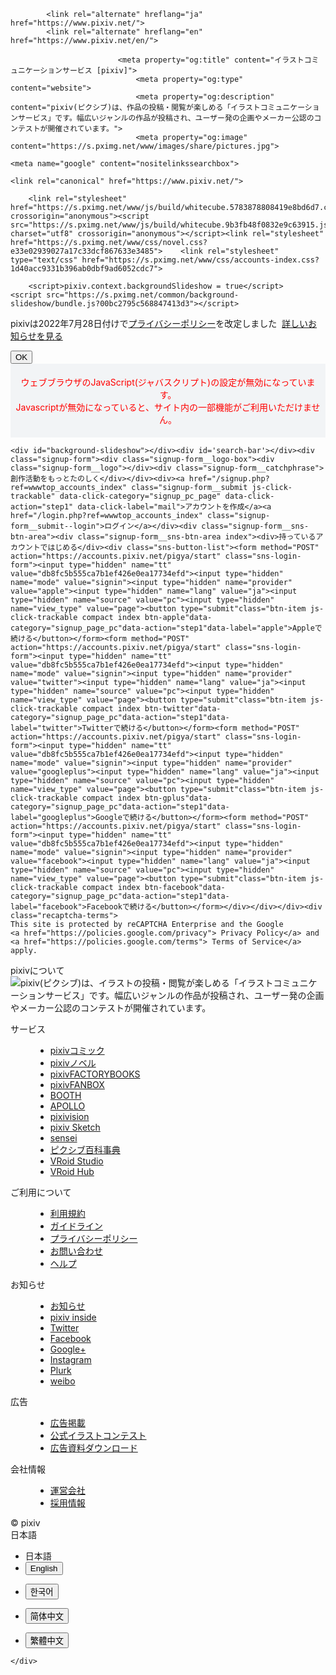 <!DOCTYPE html>
<html lang="ja" class=" page-cool-index" xmlns:wb="http://open.weibo.com/wb">
<head>

<meta charset="utf-8">
    <meta name="viewport" content="width=1160">


<meta name="format-detection" content="telephone=no">
<meta property="og:site_name" content="pixiv">
<meta property="fb:app_id" content="140810032656374">
<meta property="wb:webmaster" content="4fd391fccdb49500" />
                        <meta property="twitter:card" content="summary_large_image">
                                <meta property="twitter:site" content="@pixiv">
                                <meta property="twitter:title" content="イラストコミュニケーションサービス [pixiv]">
                                <meta property="twitter:description" content="pixiv(ピクシブ)は、作品の投稿・閲覧が楽しめる「イラストコミュニケーションサービス」です。幅広いジャンルの作品が投稿され、ユーザー発の企画やメーカー公認のコンテストが開催されています。">
                                <meta property="twitter:image" content="https://s.pximg.net/www/images/share/pictures.jpg">
                    
            <link rel="alternate" hreflang="ja" href="https://www.pixiv.net/">
            <link rel="alternate" hreflang="en" href="https://www.pixiv.net/en/">
    
                            <meta property="og:title" content="イラストコミュニケーションサービス [pixiv]">
                                <meta property="og:type" content="website">
                                <meta property="og:description" content="pixiv(ピクシブ)は、作品の投稿・閲覧が楽しめる「イラストコミュニケーションサービス」です。幅広いジャンルの作品が投稿され、ユーザー発の企画やメーカー公認のコンテストが開催されています。">
                                <meta property="og:image" content="https://s.pximg.net/www/images/share/pictures.jpg">
                    
<meta name="application-name" content="pixiv">
<meta name="msapplication-tooltip" content="イラストコミュニケーションサービス">
<meta name="msapplication-starturl" content="https://www.pixiv.net/"><meta name="msapplication-navbutton-color" content="#0096db">
<meta name="msapplication-task" content="name=作品投稿;action-uri=https://www.pixiv.net/upload.php;icon-uri=https://s.pximg.net/www/images/ico/upload.ico">
<meta name="msapplication-task" content="name=作品管理;action-uri=https://www.pixiv.net/member_illust.php;icon-uri=https://s.pximg.net/www/images/ico/settings.ico">
<meta name="msapplication-task" content="name=ブックマーク;action-uri=https://www.pixiv.net/bookmark.php;icon-uri=https://s.pximg.net/www/images/ico/bookmarks.ico">
<meta name="msapplication-task" content="name=受信箱;action-uri=https://www.pixiv.net/msgbox.php;icon-uri=https://s.pximg.net/www/images/ico/messages.ico">
<meta name="msapplication-task" content="name=フィード;action-uri=https://www.pixiv.net/stacc/;icon-uri=https://s.pximg.net/www/images/ico/stacc.ico">

    <meta name="google" content="nositelinkssearchbox">

<title>イラスト コミュニケーションサービス[pixiv(ピクシブ)]</title>
<meta name="description" content="pixiv(ピクシブ)は、作品の投稿・閲覧が楽しめる「イラストコミュニケーションサービス」です。幅広いジャンルの作品が投稿され、ユーザー発の企画やメーカー公認のコンテストが開催されています。">

<script>
var pageLoadStartTime = +(new Date);
</script>

<script>
        console.log("%c"+"/* pixiv Bug Bounty Program */","color: #0096fa; font-weight: bold;");
    console.log("We have a bug bounty program on HackerOne. \nIf you find a vulnerability in our scope, please report it to us.");
    console.log("https://hackerone.com/pixiv");
</script>
    <link rel="canonical" href="https://www.pixiv.net/">

<link rel="apple-touch-icon" sizes="180x180" href="https://s.pximg.net/common/images/apple-touch-icon.png?20200601">
<link rel="shortcut icon" href="https://www.pixiv.net/favicon.ico">
<link rel="manifest" href="/manifest.json">









<link rel="stylesheet" href="https://s.pximg.net/www/js/build/pixiv.css~whitecube.bf67668d2a3d33ffd7fc.css" crossorigin="anonymous"><link rel="stylesheet" href="https://s.pximg.net/www/js/build/pixiv.css.872ab77c02c5d20e44d7.css" crossorigin="anonymous"><script src="https://s.pximg.net/www/js/build/runtime.58d1b4bac6bf80f264dc.js" charset="utf8" crossorigin="anonymous"></script><script src="https://s.pximg.net/www/js/build/pixiv.css~whitecube.7afac7e2d75de310542f.js" charset="utf8" crossorigin="anonymous"></script><script src="https://s.pximg.net/www/js/build/pixiv.css.c9b9a135b4dfcf84dec9.js" charset="utf8" crossorigin="anonymous"></script>        <script>
    Object.defineProperty(window, 'bundle_public_path', {
        value: "https:\/\/s.pximg.net\/www\/js\/build\/"
    })
</script>
<meta id="meta-pixiv-tests" name="pixiv-tests" content='{"ab_illlust_series_spa_nologin_dev":true,"ab_manga_new_viewer":true,"touch_top_jack":true,"touch_premium_popular_search_modal":true,"www_illust_upload_next_js":true,"toggles":{"toggle_commission_stop_ai_phase_1":true,"toggle_commission_stop_ai_phase_2":true,"toggle_commission_ability_to_change_resend_request":true,"toggle_commission_guideline_new":true,"toggle_manga_tutorial_modal":true,"toggle_manga_new_viewer_tutorial_db":true,"toggle_manga_thumbnail_crop":true,"toggle_novel_word_count":true,"toggle_factory_create_by_series":true,"toggle_factory_change_page_limit":true}}'>

<meta name="global-data" id="meta-global-data" content='{"token":"db8fc5b555ca7b1ef426e0ea17734efd","services":{"booth":"https://api.booth.pm","sketch":"https://sketch.pixiv.net","vroidHub":"https://hub.vroid.com","accounts":"https://accounts.pixiv.net/"},"oneSignalAppId":"b2af994d-2a00-40ba-b1fa-684491f6760a","publicPath":"https://s.pximg.net/www/js/build/","commonResourcePath":"https://s.pximg.net/common/","development":false,"userData":null,"adsData":{"logo":{"url":"https://pixon.ads-pixiv.net/show?zone_id=logo_side&amp;format=js&amp;s=0&amp;up=0&amp;ng=g&amp;l=ja&amp;pl=top&amp;uri=%2F&amp;ref=www.pixiv.net%2F&amp;is_spa=1&amp;ab_test_digits_first=3&amp;uab=&amp;yuid=URFiVRA&amp;suid=Phehdolakzst2cxtf&amp;num=6476b790772"}},"miscData":{"consent":{"gdpr":false},"policyRevision":false,"grecaptcha":{"recaptchaEnterpriseScoreSiteKey":"6LfF1dcZAAAAAOHQX8v16MX5SktDwmQINVD_6mBF"},"info":null,"isSmartphone":false},"premium":{},"mute":[]}'>
<link rel="stylesheet" href="https://s.pximg.net/www/js/build/pixiv.280af4303bc69438d39a.css" crossorigin="anonymous"><script src="https://s.pximg.net/www/js/build/4.d0a8ce720035153e7468.js" charset="utf8" crossorigin="anonymous"></script><script src="https://s.pximg.net/www/js/build/vendors~clipstudio~dashboard~pixiv~preview~spa.illust~spa.illustSeries~spa.novel~spa.novelSeries~spa~393f50c8.3de54a741f9ba0e93df1.js" charset="utf8" crossorigin="anonymous"></script><script src="https://s.pximg.net/www/js/build/pixiv.ae42ce7cd3ee951dfdd7.js" charset="utf8" crossorigin="anonymous"></script>
<script>
    pixiv.development = false;
    pixiv.sourcePath = "https:\/\/s.pximg.net\/www\/";
    pixiv.commonSourcePath = "https:\/\/s.pximg.net\/common\/";
    pixiv.config.sketchUrlBase = "https:\/\/sketch.pixiv.net";
    pixiv.config.oneSignalAppId = "b2af994d-2a00-40ba-b1fa-684491f6760a";
    pixiv.context.token = "db8fc5b555ca7b1ef426e0ea17734efd";
    
    </script>
    <script>
        pixiv.user.loggedIn = false;
    </script>

<script type="text/javascript" src="https://a.pixiv.org/yufulight-cdn/apt.js"></script>

<script>
    var _gaq = _gaq || [];

    (function() {
      var ga = document.createElement('script'); ga.type = 'text/javascript'; ga.async = true;
      ga.src = ('https:' == document.location.protocol ? 'https://' : 'http://') + 'stats.g.doubleclick.net/dc.js';
      var s = document.getElementsByTagName('script')[0]; s.parentNode.insertBefore(ga, s);
    })();
    _gaq.push(['_setAccount', 'UA-1830249-3']);_gaq.push(['_setDomainName', 'pixiv.net']);
    if (window.pixiv) {
        if (pixiv.user && pixiv.user.loggedIn) {
            _gaq.push(['_setCustomVar', 1, 'login', 'yes', 3]);
            _gaq.push(['_setCustomVar', 3, 'plan', pixiv.user.premium ? 'premium' : 'normal', 1]);
            _gaq.push(['_setCustomVar', 5, 'gender', pixiv.user.gender, 1]);
            _gaq.push(['_setCustomVar', 6, 'user_id', pixiv.user.id, 1]);
            _gaq.push(['_setCustomVar', 12, 'illustup_flg', pixiv.user.illustup_flg ? 'uploaded' : 'not_uploaded', 3]);
            _gaq.push(['_setCustomVar', 13, 'user_id_per_pv', pixiv.user.id, 3]);
        } else {
            _gaq.push(['_setCustomVar', 1, 'login', 'no', 3]);
        }

        _gaq.push(['_setCustomVar', 25, 'first_visit_datetime_pc', "2023-05-31 11:57:20", 3]);

        (function() {
            // クッキーあれば、一回でもログインした人とみなす
            if (pixiv.user && window.colon && colon.storage) {
                var cookie_name = 'login_ever';

                if (colon.storage.cookie(cookie_name)) {// 一度でもログインしたことある
                    _gaq.push(['_setCustomVar', 2, 'login ever', 'yes', 1]);

                } else if (pixiv.user.loggedIn) { // ログインしてる
                    colon.storage.cookie(cookie_name, 'yes', {
                        expires: 1000 * 60 * 60 * 24 * 365 * 5, // 5 years
                        domain: location.hostname
                    });
                    _gaq.push(['_setCustomVar', 2, 'login ever', 'yes', 1]);

                } else { // ログインしたこと無いし、ログインしてもない
                    _gaq.push(['_setCustomVar', 2, 'login ever', 'no', 1]);
                }

                
                var p_ab_id = colon.storage.cookie('p_ab_id');
                var p_ab_id_2 = colon.storage.cookie('p_ab_id_2');
                _gaq.push(['_setCustomVar', 9, 'p_ab_id', p_ab_id, 1]);
                _gaq.push(['_setCustomVar', 10, 'p_ab_id_2', p_ab_id_2, 1]);

                var p_ab_d_id = colon.storage.cookie('p_ab_d_id');
                _gaq.push(['_setCustomVar', 27, 'p_ab_d_id', p_ab_d_id, 3]);
            }
        } ())

        _gaq.push(['_setCustomVar', 11, 'lang', "ja", 1]);
    }
    _gaq.push(['_setCustomVar', 29, 'default_service_is_touch', 'no', 3]);
        _gaq.push(['_setSiteSpeedSampleRate', 20]);
    _gaq.push(['_trackPageview']);</script><script async src="https://www.googletagmanager.com/gtag/js?id=AW-996000095"></script><script>
    window.dataLayer = window.dataLayer || [];
    function gtag(){dataLayer.push(arguments);}
    gtag('js', new Date());
    gtag('config', 'AW-996000095');
    </script><script>
    
if (window.pixiv && !pixiv.text) pixiv.text = {};


    pixiv.text.modalDefaultCaption = '他にも便利な機能がいっぱい！';

    pixiv.text.registerMypixiv = 'pixivに登録して<br>ユーザーとマイピクになろう!!!!';
    pixiv.text.loginMypixiv    = 'pixivにログインして<br>ユーザーにマイピク申請しよう!!!!';

    pixiv.text.registerFavorite = 'pixivに登録して<br>ユーザーをフォローしよう!!!!';
    pixiv.text.loginFavorite    = 'pixivにログインして<br>ユーザーをフォローしよう!!!!';

    pixiv.text.registerMessage = 'pixivに登録して<br>ユーザーにメッセージを送ろう!!!!';
    pixiv.text.loginMessage    = 'pixivにログインして<br>ユーザーにメッセージを送ろう!!!!';

    pixiv.text.registerImage = 'pixivに登録すると<br>さらに大きな画像で閲覧できる!!!!';

    pixiv.text.registerBookmark = 'pixivに登録して<br>気に入った作品をブックマークに追加しよう!!!!';
    pixiv.text.loginBookmark    = 'pixivにログインして<br>気に入った作品をブックマークに追加しよう!!!!';

    pixiv.text.registerRate = 'pixivに登録して<br>気に入った作品をいいね！しよう!!!!';
    pixiv.text.loginRate    = 'pixivにログインして<br>気に入った作品にいいね！を送ろう!!!!';

    pixiv.text.overaccess = 'もっと見るならpixivの会員になってさらに快適に!!!';
    pixiv.text.overaccessCaption = '大きな画像で閲覧できたり、お気に入り作品をブックマーク!!';

    pixiv.text.visit = 'まずは無料登録！<br>pixivに登録して、<br>お絵かきをもっと楽しもう!!!!';
</script>



        <link rel="stylesheet" href="https://s.pximg.net/www/js/build/whitecube.5783878808419e8bd6d7.css" crossorigin="anonymous"><script src="https://s.pximg.net/www/js/build/whitecube.9b3fb48f0832e9c63915.js" charset="utf8" crossorigin="anonymous"></script><link rel="stylesheet" href="https://s.pximg.net/www/css/novel.css?e33e02939027a17c33dcf867633e3485">    <link rel="stylesheet" type="text/css" href="https://s.pximg.net/www/css/accounts-index.css?1d40acc9331b396ab0dbf9ad6052cdc7">

        <script>pixiv.context.backgroundSlideshow = true</script>
    <script src="https://s.pximg.net/common/background-slideshow/bundle.js?00bc2795c568847413d3"></script>

    
</head>
<body class="">

<div class="_gdpr-notify-header"><p class="content">pixivは2022年7月28日付けで<a href="https://policies.pixiv.net/index.html#privacy" class="detail" target="_blank" rel="noopener">プライバシーポリシー</a>を改定しました&nbsp;&nbsp;<a href="/info.php?id=8295" class="detail" target="_blank" rel="noopener">詳しいお知らせを見る</a></p><button type="button" class="notify-button agree js-gdpr-notify-agree-button">OK</button></div>



<div id="ui-tooltip-container" class="_hidden">
    <div class="wrapper">
        <div class="content"></div>
        <div class="nipple"></div>
    </div>
</div>

<script>
pixiv.text.today = '本日';
pixiv.text.yesterday = '昨日';
pixiv.text.notifications = 'メッセージ・ポップボード';

pixiv.text.dailyRanking = 'デイリーランキング';
pixiv.text.weeklyRanking = 'ウィークリーランキング';
pixiv.text.monthlyRanking = 'マンスリーランキング';
pixiv.text.rookieRanking = 'ルーキーランキング';
pixiv.text.daily_r18Ranking = 'R-18 デイリーランキング';
pixiv.text.r18gRanking = 'R-18G ランキング';
pixiv.text.maleRanking = '男性に人気ランキング';
pixiv.text.femaleRanking = '女性に人気ランキング';
</script>

        
<div id="wrapper">
    <noscript>
        <div style="background-color:#F2F4F6;text-align:center;margin-bottom:10px;padding:5px;">
            <p style="color:#ff0000;">ウェブブラウザのJavaScript(ジャバスクリプト)の設定が無効になっています。<br>Javascriptが無効になっていると、サイト内の一部機能がご利用いただけません。</p>
        </div>
    </noscript>

    <div id="background-slideshow"></div><div id='search-bar'></div><div class="signup-form"><div class="signup-form__logo-box"><div class="signup-form__logo"></div><div class="signup-form__catchphrase">創作活動をもっとたのしく</div></div><div><a href="/signup.php?ref=wwwtop_accounts_index" class="signup-form__submit js-click-trackable" data-click-category="signup_pc_page" data-click-action="step1" data-click-label="mail">アカウントを作成</a><a href="/login.php?ref=wwwtop_accounts_index" class="signup-form__submit--login">ログイン</a></div><div class="signup-form__sns-btn-area"><div class="signup-form__sns-btn-area index"><div>持っているアカウントではじめる</div><div class="sns-button-list"><form method="POST" action="https://accounts.pixiv.net/pigya/start" class="sns-login-form"><input type="hidden" name="tt" value="db8fc5b555ca7b1ef426e0ea17734efd"><input type="hidden" name="mode" value="signin"><input type="hidden" name="provider" value="apple"><input type="hidden" name="lang" value="ja"><input type="hidden" name="source" value="pc"><input type="hidden" name="view_type" value="page"><button type="submit"class="btn-item js-click-trackable compact index btn-apple"data-category="signup_page_pc"data-action="step1"data-label="apple">Appleで続ける</button></form><form method="POST" action="https://accounts.pixiv.net/pigya/start" class="sns-login-form"><input type="hidden" name="tt" value="db8fc5b555ca7b1ef426e0ea17734efd"><input type="hidden" name="mode" value="signin"><input type="hidden" name="provider" value="twitter"><input type="hidden" name="lang" value="ja"><input type="hidden" name="source" value="pc"><input type="hidden" name="view_type" value="page"><button type="submit"class="btn-item js-click-trackable compact index btn-twitter"data-category="signup_page_pc"data-action="step1"data-label="twitter">Twitterで続ける</button></form><form method="POST" action="https://accounts.pixiv.net/pigya/start" class="sns-login-form"><input type="hidden" name="tt" value="db8fc5b555ca7b1ef426e0ea17734efd"><input type="hidden" name="mode" value="signin"><input type="hidden" name="provider" value="googleplus"><input type="hidden" name="lang" value="ja"><input type="hidden" name="source" value="pc"><input type="hidden" name="view_type" value="page"><button type="submit"class="btn-item js-click-trackable compact index btn-gplus"data-category="signup_page_pc"data-action="step1"data-label="googleplus">Googleで続ける</button></form><form method="POST" action="https://accounts.pixiv.net/pigya/start" class="sns-login-form"><input type="hidden" name="tt" value="db8fc5b555ca7b1ef426e0ea17734efd"><input type="hidden" name="mode" value="signin"><input type="hidden" name="provider" value="facebook"><input type="hidden" name="lang" value="ja"><input type="hidden" name="source" value="pc"><input type="hidden" name="view_type" value="page"><button type="submit"class="btn-item js-click-trackable compact index btn-facebook"data-category="signup_page_pc"data-action="step1"data-label="facebook">Facebookで続ける</button></form></div></div></div><div class="recaptcha-terms">
    This site is protected by reCAPTCHA Enterprise and the Google
    <a href="https://policies.google.com/privacy"> Privacy Policy</a> and
    <a href="https://policies.google.com/terms"> Terms of Service</a> apply.
</div></div><div id="footer"><div class="_footer-container"><div class="_footer-content"><div class="_footer-content-item"><span class="_icon-text">pixivについて</span><i class="_pico-12 _icon-menu"></i><div class="content-popup about"><img src="https://s.pximg.net/www/images/beta/pixiv_logo.png" class="footer-pixiv-logo"><span class="footer-pixiv-motto-desc">pixiv(ピクシブ)は、イラストの投稿・閲覧が楽しめる「イラストコミュニケーションサービス」です。幅広いジャンルの作品が投稿され、ユーザー発の企画やメーカー公認のコンテストが開催されています。</span><div></div><dl class="links"><dt>サービス</dt><dd><ul><li><a href="https://comic.pixiv.net/" target="_blank">pixivコミック</a></li><li><a href="https://novel.pixiv.net/" target="_blank">pixivノベル</a></li><li><a href="https://factory.pixiv.net/" target="_blank">pixivFACTORY</a><a href="https://factory.pixiv.net/books" target="_blank">BOOKS</a></li><li><a href="https://www.fanbox.cc/" target="_blank" rel='noopener'>pixivFANBOX</a></li><li><a href="https://booth.pm" target="_blank">BOOTH</a></li><li><a href="https://booth.pm/apollo/" target="_blank">APOLLO</a></li><li><a href="https://www.pixivision.net/ja/" target="_blank">pixivision</a></li><li><a href="https://sketch.pixiv.net/" target="_blank">pixiv Sketch</a></li><li><a href="https://sensei.pixiv.net/" target="_blank">sensei</a></li><li><a href="https://dic.pixiv.net/?utm_source=pixiv&amp;utm_medium=referral&amp;utm_campaign=prelogin_footer" target="_blank" rel="noopener">ピクシブ百科事典</a></li><li><a href="https://studio.vroid.com/" target="_blank">VRoid Studio</a></li><li><a href="https://hub.vroid.com/" target="_blank">VRoid Hub</a></li></ul></dd></dl><dl class="links"><dt>ご利用について</dt><dd><ul><li><a href="https://www.pixiv.net/terms.php">利用規約</a></li><li><a href="https://www.pixiv.net/guideline.php">ガイドライン</a></li><li><a href="https://www.pixiv.net/privacy.php">プライバシーポリシー</a></li><li><a href="https://www.pixiv.net/support">お問い合わせ</a></li><li><a href="https://www.pixiv.help/hc/?utm_campaign=accounts_index&amp;utm_medium=help_link&amp;utm_source=www_pixiv" target="_blank" rel='noopener'>ヘルプ</a></li></ul></dd></dl><dl class="links"><dt>お知らせ</dt><dd><ul><li><a href="/info.php">お知らせ</a></li><li><a href="https://inside.pixiv.blog/" target="_blank">pixiv inside</a></li><li><a href="https://twitter.com/pixiv" target="_blank">Twitter</a></li><li><a href="https://www.facebook.com/pixiv" target="_blank">Facebook</a></li><li><a href="https://plus.google.com/+pixiv" target="_blank" rel="publisher">Google+</a></li><li><a href="https://www.instagram.com/pixiv/" target="_blank">Instagram</a></li><li><a href="https://www.plurk.com/pixiv_tw" target="_blank">Plurk</a></li><li><a href="https://www.weibo.com/pixivcn" target="_blank">weibo</a></li></ul></dd></dl><dl class="links"><dt>広告</dt><dd><ul><li><a href="https://www.pixiv.net/ads">広告掲載</a></li><li><a href="https://www.pixiv.net/ads">公式イラストコンテスト</a></li><li><a href="https://www.pixiv.net/ads">広告資料ダウンロード</a></li></ul></dd></dl><dl class="links"><dt>会社情報</dt><dd><ul><li><a href="https://www.pixiv.co.jp/" target="_blank">運営会社</a></li><li><a href="https://recruit.jobcan.jp/pixiv" target="_blank" class="js-click-trackable" data-click-category="recruit" data-click-action="From_Footer" data-click-label="">採用情報</a></li></ul></dd></dl><div class="footer-pixiv-c">© pixiv</div></div></div><div class="_footer-content-item"><span class="_icon-text">日本語</span><i class="_pico-12 _icon-menu"></i><ul class="content-popup language"><li class="item ja current"><i class="_pico-12 _icon-check"></i><span class="_icon-text">日本語</span></li><li class="item en "><form name="seten" method="GET" action="/"><input type="hidden" name="lang" value="en"><input type="hidden" name="return_to" value=""><input class="button" type="submit" value="English"></form></li><li class="item ko "><form name="setko" method="GET" action="/"><input type="hidden" name="lang" value="ko"><input type="hidden" name="return_to" value=""><input class="button" type="submit" value="한국어"></form></li><li class="item zh "><form name="setzh" method="GET" action="/"><input type="hidden" name="lang" value="zh"><input type="hidden" name="return_to" value=""><input class="button" type="submit" value="简体中文"></form></li><li class="item zh_tw "><form name="setzh_tw" method="GET" action="/"><input type="hidden" name="lang" value="zh_tw"><input type="hidden" name="return_to" value=""><input class="button" type="submit" value="繁體中文"></form></li></ul></div></div></div></div><input type="hidden" id="init-config" class="json-data" value='{"pixivBackgroundSlideshow.illusts":{"portrait":[],"landscape":[{"illust_id":"36919122","illust_title":"Chiptune Hell","url":{"medium":"https:\/\/i.pximg.net\/c\/600x600\/img-master\/img\/2013\/07\/08\/01\/50\/25\/36919122_p0_master1200.jpg","1200x1200":"https:\/\/i.pximg.net\/img-master\/img\/2013\/07\/08\/01\/50\/25\/36919122_p0_master1200.jpg"},"user_name":"shirakaba","profile_img":{"main_s":"https:\/\/i.pximg.net\/user-profile\/img\/2016\/08\/18\/03\/56\/50\/11367123_035c3d7f5ed4b3c3214d0040d1aa73d3_50.png"},"www_member_illust_medium_url":"https:\/\/www.pixiv.net\/artworks\/36919122","www_user_url":"https:\/\/www.pixiv.net\/users\/10163"},{"illust_id":"16848987","illust_title":"\u5d29\u58de\u306e\u4e16\u754c","url":{"medium":"https:\/\/i.pximg.net\/c\/600x600\/img-master\/img\/2011\/02\/21\/14\/30\/27\/16848987_p0_master1200.jpg","1200x1200":"https:\/\/i.pximg.net\/img-master\/img\/2011\/02\/21\/14\/30\/27\/16848987_p0_master1200.jpg"},"user_name":"\u7121\u8a00","profile_img":{"main_s":"https:\/\/i.pximg.net\/user-profile\/img\/2008\/03\/19\/18\/48\/41\/87063_5b0f9ee7f1f3ca45b36c0be8f8252ded_50.jpg"},"www_member_illust_medium_url":"https:\/\/www.pixiv.net\/artworks\/16848987","www_user_url":"https:\/\/www.pixiv.net\/users\/104247"},{"illust_id":"15126670","illust_title":"brunch table","url":{"medium":"https:\/\/i.pximg.net\/c\/600x600\/img-master\/img\/2010\/12\/12\/00\/38\/32\/15126670_p0_master1200.jpg","1200x1200":"https:\/\/i.pximg.net\/img-master\/img\/2010\/12\/12\/00\/38\/32\/15126670_p0_master1200.jpg"},"user_name":"comet","profile_img":{"main_s":"https:\/\/i.pximg.net\/user-profile\/img\/2018\/11\/12\/19\/10\/06\/15007770_b7354503cb0ab31a431b0ef7a035ba78_50.jpg"},"www_member_illust_medium_url":"https:\/\/www.pixiv.net\/artworks\/15126670","www_user_url":"https:\/\/www.pixiv.net\/users\/113726"},{"illust_id":"43409888","illust_title":"\u3086\u3089\u3086\u3089","url":{"medium":"https:\/\/i.pximg.net\/c\/600x600\/img-master\/img\/2014\/05\/10\/05\/54\/44\/43409888_p0_master1200.jpg","1200x1200":"https:\/\/i.pximg.net\/img-master\/img\/2014\/05\/10\/05\/54\/44\/43409888_p0_master1200.jpg"},"user_name":"\u6708\u5ca1","profile_img":{"main_s":"https:\/\/i.pximg.net\/user-profile\/img\/2019\/01\/17\/14\/11\/23\/15270841_5d5d427faf73d2aed936ca306bfc7afd_50.jpg"},"www_member_illust_medium_url":"https:\/\/www.pixiv.net\/artworks\/43409888","www_user_url":"https:\/\/www.pixiv.net\/users\/122500"},{"illust_id":"37203249","illust_title":"Vanity","url":{"medium":"https:\/\/i.pximg.net\/c\/600x600\/img-master\/img\/2013\/07\/21\/01\/10\/21\/37203249_p0_master1200.jpg","1200x1200":"https:\/\/i.pximg.net\/img-master\/img\/2013\/07\/21\/01\/10\/21\/37203249_p0_master1200.jpg"},"user_name":"r_chitose","profile_img":{"main_s":"https:\/\/i.pximg.net\/user-profile\/img\/2020\/09\/08\/18\/33\/37\/19326836_58c8a600893d500cebf4b46334af7ace_50.jpg"},"www_member_illust_medium_url":"https:\/\/www.pixiv.net\/artworks\/37203249","www_user_url":"https:\/\/www.pixiv.net\/users\/143452"},{"illust_id":"22600763","illust_title":"\uff06 Gothika","url":{"medium":"https:\/\/i.pximg.net\/c\/600x600\/img-master\/img\/2011\/10\/24\/23\/02\/44\/22600763_p0_master1200.jpg","1200x1200":"https:\/\/i.pximg.net\/img-master\/img\/2011\/10\/24\/23\/02\/44\/22600763_p0_master1200.jpg"},"user_name":"chibi","profile_img":{"main_s":"https:\/\/i.pximg.net\/user-profile\/img\/2011\/09\/28\/23\/42\/32\/3667550_112278a588cf43b2625ff22dce8c5ac6_50.gif"},"www_member_illust_medium_url":"https:\/\/www.pixiv.net\/artworks\/22600763","www_user_url":"https:\/\/www.pixiv.net\/users\/14914"},{"illust_id":"31251762","illust_title":"\u3042\u306e\u65e5\u898b\u305f\u7a7a\u3092\u50d5\u306f\u5fd8\u308c\u306a\u3044","url":{"medium":"https:\/\/i.pximg.net\/c\/600x600\/img-master\/img\/2012\/11\/03\/15\/05\/14\/31251762_p0_master1200.jpg","1200x1200":"https:\/\/i.pximg.net\/img-master\/img\/2012\/11\/03\/15\/05\/14\/31251762_p0_master1200.jpg"},"user_name":"\u3068\u308d\u3063\u3061","profile_img":{"main_s":"https:\/\/i.pximg.net\/user-profile\/img\/2012\/09\/23\/09\/37\/16\/5188950_847637cb21364a05efe0823eae6f4436_50.jpg"},"www_member_illust_medium_url":"https:\/\/www.pixiv.net\/artworks\/31251762","www_user_url":"https:\/\/www.pixiv.net\/users\/1661432"},{"illust_id":"37016225","illust_title":"\u590f\u98a8\u524d\u7dda","url":{"medium":"https:\/\/i.pximg.net\/c\/600x600\/img-master\/img\/2013\/07\/13\/00\/10\/28\/37016225_p0_master1200.jpg","1200x1200":"https:\/\/i.pximg.net\/img-master\/img\/2013\/07\/13\/00\/10\/28\/37016225_p0_master1200.jpg"},"user_name":"\u9577\u4e43","profile_img":{"main_s":"https:\/\/i.pximg.net\/user-profile\/img\/2016\/07\/01\/00\/20\/00\/11135863_048d96d55816dc89fbd236d526330fd8_50.png"},"www_member_illust_medium_url":"https:\/\/www.pixiv.net\/artworks\/37016225","www_user_url":"https:\/\/www.pixiv.net\/users\/1975032"},{"illust_id":"47621790","illust_title":"\u671d\u306e\u6d77\u6e2f","url":{"medium":"https:\/\/i.pximg.net\/c\/600x600\/img-master\/img\/2014\/12\/18\/23\/09\/24\/47621790_p0_master1200.jpg","1200x1200":"https:\/\/i.pximg.net\/img-master\/img\/2014\/12\/18\/23\/09\/24\/47621790_p0_master1200.jpg"},"user_name":"ArseniXC","profile_img":{"main_s":"https:\/\/i.pximg.net\/user-profile\/img\/2012\/02\/06\/20\/44\/48\/4172636_cf06fd6cfd7be58ee2990a9f97db6cb8_50.jpg"},"www_member_illust_medium_url":"https:\/\/www.pixiv.net\/artworks\/47621790","www_user_url":"https:\/\/www.pixiv.net\/users\/202175"},{"illust_id":"57080648","illust_title":"\u5922\u98a8\u306e\u30e9\u30d7\u30bd\u30c7\u30a3\u30fc","url":{"medium":"https:\/\/i.pximg.net\/c\/600x600\/img-master\/img\/2016\/05\/27\/00\/12\/07\/57080648_p0_master1200.jpg","1200x1200":"https:\/\/i.pximg.net\/img-master\/img\/2016\/05\/27\/00\/12\/07\/57080648_p0_master1200.jpg"},"user_name":"\u9632\u4eba","profile_img":{"main_s":"https:\/\/i.pximg.net\/user-profile\/img\/2022\/07\/15\/08\/55\/33\/23026086_450dd6ca370eeac91a8774e86057410d_50.jpg"},"www_member_illust_medium_url":"https:\/\/www.pixiv.net\/artworks\/57080648","www_user_url":"https:\/\/www.pixiv.net\/users\/211515"},{"illust_id":"24958388","illust_title":"\u63a2\u5075\u306e\u30d6\u30e9\u30f3\u30c1","url":{"medium":"https:\/\/i.pximg.net\/c\/600x600\/img-master\/img\/2012\/02\/10\/00\/12\/59\/24958388_p0_master1200.jpg","1200x1200":"https:\/\/i.pximg.net\/img-master\/img\/2012\/02\/10\/00\/12\/59\/24958388_p0_master1200.jpg"},"user_name":"\u96e8","profile_img":{"main_s":"https:\/\/i.pximg.net\/user-profile\/img\/2014\/05\/29\/18\/32\/16\/7926046_bcd4d216d7d0c8fbfeb1062bf70617f5_50.png"},"www_member_illust_medium_url":"https:\/\/www.pixiv.net\/artworks\/24958388","www_user_url":"https:\/\/www.pixiv.net\/users\/27087"},{"illust_id":"40191798","illust_title":"\u4e0b\u304c\u3063\u3066\u3066","url":{"medium":"https:\/\/i.pximg.net\/c\/600x600\/img-master\/img\/2013\/12\/09\/20\/52\/42\/40191798_p0_master1200.jpg","1200x1200":"https:\/\/i.pximg.net\/img-master\/img\/2013\/12\/09\/20\/52\/42\/40191798_p0_master1200.jpg"},"user_name":"psk","profile_img":{"main_s":"https:\/\/i.pximg.net\/user-profile\/img\/2013\/03\/21\/15\/52\/43\/5990070_c93b9aa0b1fd1da49dcf7bc9d4edbdca_50.jpg"},"www_member_illust_medium_url":"https:\/\/www.pixiv.net\/artworks\/40191798","www_user_url":"https:\/\/www.pixiv.net\/users\/3351039"},{"illust_id":"11333874","illust_title":"\u96ea\u5c71","url":{"medium":"https:\/\/i.pximg.net\/c\/600x600\/img-master\/img\/2010\/06\/17\/15\/52\/09\/11333874_p0_master1200.jpg","1200x1200":"https:\/\/i.pximg.net\/img-master\/img\/2010\/06\/17\/15\/52\/09\/11333874_p0_master1200.jpg"},"user_name":"Gu","profile_img":{"main_s":"https:\/\/i.pximg.net\/user-profile\/img\/2022\/04\/07\/17\/30\/02\/22514365_a78e4eaf068cea09569363a8c5394712_50.png"},"www_member_illust_medium_url":"https:\/\/www.pixiv.net\/artworks\/11333874","www_user_url":"https:\/\/www.pixiv.net\/users\/366411"},{"illust_id":"8913281","illust_title":"Vision","url":{"medium":"https:\/\/i.pximg.net\/c\/600x600\/img-master\/img\/2010\/02\/21\/00\/03\/29\/8913281_p0_master1200.jpg","1200x1200":"https:\/\/i.pximg.net\/img-master\/img\/2010\/02\/21\/00\/03\/29\/8913281_p0_master1200.jpg"},"user_name":"\u3075\u3049\uff5e\u3069","profile_img":{"main_s":"https:\/\/i.pximg.net\/user-profile\/img\/2016\/02\/24\/16\/02\/08\/10580950_076b832608f8d62bc20808d84e77d7e8_50.jpg"},"www_member_illust_medium_url":"https:\/\/www.pixiv.net\/artworks\/8913281","www_user_url":"https:\/\/www.pixiv.net\/users\/370712"},{"illust_id":"35231457","illust_title":"\u30e1\u30ab\u30cb\u30c3\u30af\u30fb\u30ed\u30f3\u30c9","url":{"medium":"https:\/\/i.pximg.net\/c\/600x600\/img-master\/img\/2013\/04\/25\/18\/54\/59\/35231457_p0_master1200.jpg","1200x1200":"https:\/\/i.pximg.net\/img-master\/img\/2013\/04\/25\/18\/54\/59\/35231457_p0_master1200.jpg"},"user_name":"\u304a\u306b\u306d\u3053","profile_img":{"main_s":"https:\/\/i.pximg.net\/user-profile\/img\/2017\/04\/16\/22\/36\/57\/12427531_354afa0665b7e041a2a0005772f44900_50.png"},"www_member_illust_medium_url":"https:\/\/www.pixiv.net\/artworks\/35231457","www_user_url":"https:\/\/www.pixiv.net\/users\/3952"},{"illust_id":"38631998","illust_title":"\u6d41\u661f\u96e8","url":{"medium":"https:\/\/i.pximg.net\/c\/600x600\/img-master\/img\/2013\/09\/20\/17\/53\/12\/38631998_p0_master1200.jpg","1200x1200":"https:\/\/i.pximg.net\/img-master\/img\/2013\/09\/20\/17\/53\/12\/38631998_p0_master1200.jpg"},"user_name":"\u3052\u307f","profile_img":{"main_s":"https:\/\/i.pximg.net\/user-profile\/img\/2014\/03\/12\/18\/32\/50\/7589860_5117ba8cd0df0963633ae6a6b5616b5c_50.jpg"},"www_member_illust_medium_url":"https:\/\/www.pixiv.net\/artworks\/38631998","www_user_url":"https:\/\/www.pixiv.net\/users\/396769"},{"illust_id":"35019721","illust_title":"epitaph","url":{"medium":"https:\/\/i.pximg.net\/c\/600x600\/img-master\/img\/2013\/04\/15\/00\/43\/25\/35019721_p0_master1200.jpg","1200x1200":"https:\/\/i.pximg.net\/img-master\/img\/2013\/04\/15\/00\/43\/25\/35019721_p0_master1200.jpg"},"user_name":"\u3042\u3055\u304e\u308a","profile_img":{"main_s":"https:\/\/i.pximg.net\/user-profile\/img\/2022\/09\/16\/12\/57\/06\/23338940_18bdcce0784794e3004b31f5a4033380_50.png"},"www_member_illust_medium_url":"https:\/\/www.pixiv.net\/artworks\/35019721","www_user_url":"https:\/\/www.pixiv.net\/users\/4357166"},{"illust_id":"49281286","illust_title":"\u68ee\u306e\u90fd","url":{"medium":"https:\/\/i.pximg.net\/c\/600x600\/img-master\/img\/2015\/03\/15\/01\/01\/48\/49281286_p0_master1200.jpg","1200x1200":"https:\/\/i.pximg.net\/img-master\/img\/2015\/03\/15\/01\/01\/48\/49281286_p0_master1200.jpg"},"user_name":"\u30b8\u30e3\u30f3\u30fb\u30dd\u30dd","profile_img":{"main_s":"https:\/\/i.pximg.net\/user-profile\/img\/2014\/12\/06\/00\/12\/01\/8691367_1d45847544a736f7962b050d6394cf43_50.jpg"},"www_member_illust_medium_url":"https:\/\/www.pixiv.net\/artworks\/49281286","www_user_url":"https:\/\/www.pixiv.net\/users\/455626"},{"illust_id":"26339586","illust_title":"\u30c0\u30a4\u30d6","url":{"medium":"https:\/\/i.pximg.net\/c\/600x600\/img-master\/img\/2012\/04\/04\/21\/24\/46\/26339586_p0_master1200.jpg","1200x1200":"https:\/\/i.pximg.net\/img-master\/img\/2012\/04\/04\/21\/24\/46\/26339586_p0_master1200.jpg"},"user_name":"\u98f4\u6751","profile_img":{"main_s":"https:\/\/i.pximg.net\/user-profile\/img\/2009\/11\/16\/22\/14\/55\/1239185_31374e5c882f5a649f877f516e630480_50.jpg"},"www_member_illust_medium_url":"https:\/\/www.pixiv.net\/artworks\/26339586","www_user_url":"https:\/\/www.pixiv.net\/users\/47488"},{"illust_id":"22208183","illust_title":"\u8da3\u3044\u305f\u307e\u307e\u751f\u304d\u306a\u3055\u3044","url":{"medium":"https:\/\/i.pximg.net\/c\/600x600\/img-master\/img\/2011\/10\/06\/16\/55\/08\/22208183_p0_master1200.jpg","1200x1200":"https:\/\/i.pximg.net\/img-master\/img\/2011\/10\/06\/16\/55\/08\/22208183_p0_master1200.jpg"},"user_name":"\u70cf\u9d28","profile_img":{"main_s":"https:\/\/i.pximg.net\/user-profile\/img\/2013\/05\/27\/15\/28\/17\/6291423_d6b16f0dcfffe7b5140a394503c130a8_50.png"},"www_member_illust_medium_url":"https:\/\/www.pixiv.net\/artworks\/22208183","www_user_url":"https:\/\/www.pixiv.net\/users\/750680"},{"illust_id":"57196809","illust_title":"\u5c45\u9152\u5c4b\u8857","url":{"medium":"https:\/\/i.pximg.net\/c\/600x600\/img-master\/img\/2016\/06\/03\/01\/55\/24\/57196809_p0_master1200.jpg","1200x1200":"https:\/\/i.pximg.net\/img-master\/img\/2016\/06\/03\/01\/55\/24\/57196809_p0_master1200.jpg"},"user_name":"\u5ba4\u57f4 \u30dd\u30b3","profile_img":{"main_s":"https:\/\/i.pximg.net\/user-profile\/img\/2019\/03\/04\/21\/32\/39\/15481009_3e9c633d4ba157c79be31d983c978e6b_50.jpg"},"www_member_illust_medium_url":"https:\/\/www.pixiv.net\/artworks\/57196809","www_user_url":"https:\/\/www.pixiv.net\/users\/76266"},{"illust_id":"34512986","illust_title":"\u3055\u3056\u306a\u307f","url":{"medium":"https:\/\/i.pximg.net\/c\/600x600\/img-master\/img\/2013\/03\/25\/12\/44\/18\/34512986_p0_master1200.jpg","1200x1200":"https:\/\/i.pximg.net\/img-master\/img\/2013\/03\/25\/12\/44\/18\/34512986_p0_master1200.jpg"},"user_name":"loundraw","profile_img":{"main_s":"https:\/\/i.pximg.net\/user-profile\/img\/2015\/10\/26\/13\/27\/37\/10040113_f5351110064281797872cabe956a8404_50.jpg"},"www_member_illust_medium_url":"https:\/\/www.pixiv.net\/artworks\/34512986","www_user_url":"https:\/\/www.pixiv.net\/users\/772547"},{"illust_id":"16983806","illust_title":"\u5de3\u7acb\u3061","url":{"medium":"https:\/\/i.pximg.net\/c\/600x600\/img-master\/img\/2011\/02\/27\/00\/12\/23\/16983806_p0_master1200.jpg","1200x1200":"https:\/\/i.pximg.net\/img-master\/img\/2011\/02\/27\/00\/12\/23\/16983806_p0_master1200.jpg"},"user_name":"\u30b3\u30fc\u30e9","profile_img":{"main_s":"https:\/\/i.pximg.net\/user-profile\/img\/2010\/02\/21\/13\/25\/25\/1508237_25b902302d5f03fd6688b5afd466d4b1_50.jpg"},"www_member_illust_medium_url":"https:\/\/www.pixiv.net\/artworks\/16983806","www_user_url":"https:\/\/www.pixiv.net\/users\/810305"}]}}'>

    </div>


<script>'use strict';var dataLayer = [{login: 'no',gender: "",user_id: "",lang: "ja",illustup_flg: 'not_uploaded',premium: 'no',default_service_is_touch: 'no',}];</script>
<!-- Google Tag Manager -->
<noscript><iframe src="//www.googletagmanager.com/ns.html?id=GTM-55FG"
height="0" width="0" style="display:none;visibility:hidden"></iframe></noscript>
<script>(function(w,d,s,l,i){w[l]=w[l]||[];w[l].push({'gtm.start':
new Date().getTime(),event:'gtm.js'});var f=d.getElementsByTagName(s)[0],
j=d.createElement(s),dl=l!='dataLayer'?'&l='+l:'';j.async=true;j.src=
'//www.googletagmanager.com/gtm.js?id='+i+dl;f.parentNode.insertBefore(j,f);
})(window,document,'script','dataLayer','GTM-55FG');</script>
<!-- End Google Tag Manager -->
<script async src="https://www.googletagmanager.com/gtag/js?id=G-75BBYNYN9J"></script><script>window.dataLayer = window.dataLayer || [];function gtag(){dataLayer.push(arguments);}gtag('js', new Date());
    let event_params = {};
    let user_properties = {};
    if (window.pixiv) {
        if (pixiv.user && pixiv.user.loggedIn) {
            event_params['login'] = 'yes';
            user_properties['plan'] =  pixiv.user.premium ? 'premium' : 'normal';
            user_properties['gender'] = pixiv.user.gender;
            user_properties['user_id'] = pixiv.user.id;
            user_properties['illustup_flg'] = pixiv.user.illustup_flg ? 'uploaded' : 'not_uploaded';
        } else {
            event_params['login'] = 'no';
        }

    event_params['first_visit_datetime_pc'] = "2023-05-31 11:57:20";
        (function() {
            // クッキーあれば、一回でもログインした人とみなす
            if (pixiv.user && window.colon && colon.storage) {
                var cookie_name = 'login_ever';

                if (colon.storage.cookie(cookie_name)) {// 一度でもログインしたことある
                    event_params['login ever'] = 'yes'

                } else if (pixiv.user.loggedIn) { // ログインしてる
                    colon.storage.cookie(cookie_name, 'yes', {
                        expires: 1000 * 60 * 60 * 24 * 365 * 5, // 5 years
                        domain: location.hostname
                    });
                    event_params['login ever'] = 'yes';
                } else { // ログインしたこと無いし、ログインしてもない
                    event_params['login ever'] = 'no';
                }

                
                var p_ab_id = colon.storage.cookie('p_ab_id');
                var p_ab_id_2 = colon.storage.cookie('p_ab_id_2');
                event_params['p_ab_id'] = p_ab_id;
                event_params['p_ab_id_2'] = p_ab_id_2;

                var p_ab_d_id = colon.storage.cookie('p_ab_d_id');
                event_params['p_ab_d_id'] = p_ab_d_id;
            }
        } ())

        event_params['lang'] = "ja";
    }
    event_params['default_service_is_touch'] = 'no';gtag('set', 'user_properties', {...user_properties});gtag('config', 'G-75BBYNYN9J', {...event_params});</script>
<script id="capybara-status-check" data-t-code="0ec06063442619c76e42d6ebed9fa6dd" data-m-code="5276059c3a4531f3da239d1ea8771242"></script>

<script>(function(){var js = "window['__CF$cv$params']={r:'7cfbf2e73af08d13',m:'XJc9_9B5bez3b8fXx_58cki6gGw1BGiG4YCQ7osakdk-1685501840-0-AcCvZalfyMQPSRZZYleIEZhoAWC0G9qNkjSpvZRR2VgH',u:'/cdn-cgi/challenge-platform/h/b'};_cpo=document.createElement('script');_cpo.nonce='',_cpo.src='/cdn-cgi/challenge-platform/scripts/invisible.js',document.getElementsByTagName('head')[0].appendChild(_cpo);";var _0xh = document.createElement('iframe');_0xh.height = 1;_0xh.width = 1;_0xh.style.position = 'absolute';_0xh.style.top = 0;_0xh.style.left = 0;_0xh.style.border = 'none';_0xh.style.visibility = 'hidden';document.body.appendChild(_0xh);function handler() {var _0xi = _0xh.contentDocument || _0xh.contentWindow.document;if (_0xi) {var _0xj = _0xi.createElement('script');_0xj.nonce = '';_0xj.innerHTML = js;_0xi.getElementsByTagName('head')[0].appendChild(_0xj);}}if (document.readyState !== 'loading') {handler();} else if (window.addEventListener) {document.addEventListener('DOMContentLoaded', handler);} else {var prev = document.onreadystatechange || function () {};document.onreadystatechange = function (e) {prev(e);if (document.readyState !== 'loading') {document.onreadystatechange = prev;handler();}};}})();</script></body>
</html>